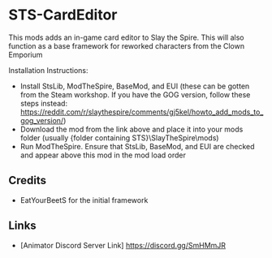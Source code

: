 # STS-CardEditor
This mods adds an in-game card editor to Slay the Spire. This will also function as a base framework for reworked characters from the Clown Emporium

Installation Instructions:
- Install StsLib, ModTheSpire, BaseMod, and EUI (these can be gotten from the Steam workshop. If you have the GOG version, follow these steps instead: https://reddit.com/r/slaythespire/comments/gj5kel/howto_add_mods_to_gog_version/)
- Download the mod from the link above and place it into your mods folder (usually {folder containing STS}\SlayTheSpire\mods)
- Run ModTheSpire. Ensure that StsLib, BaseMod, and EUI are checked and appear above this mod in the mod load order

## Credits
- EatYourBeetS for the initial framework

## Links
- [Animator Discord Server Link] https://discord.gg/SmHMmJR
